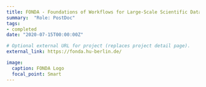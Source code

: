 ```yaml
---
title: FONDA - Foundations of Workflows for Large-Scale Scientific Data Analysis
summary:  "Role: PostDoc"
tags:
- completed
date: "2020-07-15T00:00:00Z"

# Optional external URL for project (replaces project detail page).
external_link: https://fonda.hu-berlin.de/

image:
  caption: FONDA Logo
  focal_point: Smart
---
```

